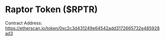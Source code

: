 # Raptor Token ($RPTR)

Contract Address: https://etherscan.io/token/0xc2c3d431249e64542add3172665732e485928ad3

